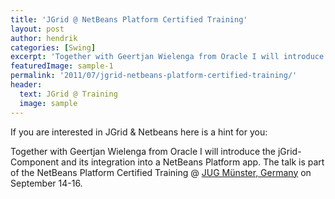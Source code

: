 ```yaml
---
title: 'JGrid @ NetBeans Platform Certified Training'
layout: post
author: hendrik
categories: [Swing]
excerpt: 'Together with Geertjan Wielenga from Oracle I will introduce the jGrid-Component and its integration into a NetBeans Platform app'
featuredImage: sample-1
permalink: '2011/07/jgrid-netbeans-platform-certified-training/'
header:
  text: JGrid @ Training
  image: sample
---
```

If you are interested in JGrid & Netbeans here is a hint for you:

Together with Geertjan Wielenga from Oracle I will introduce the jGrid-Component and its integration into a NetBeans Platform app. The talk is part of the NetBeans Platform Certified Training @
[JUG Münster, Germany](http://www.jug-muenster.de) on September 14-16.
